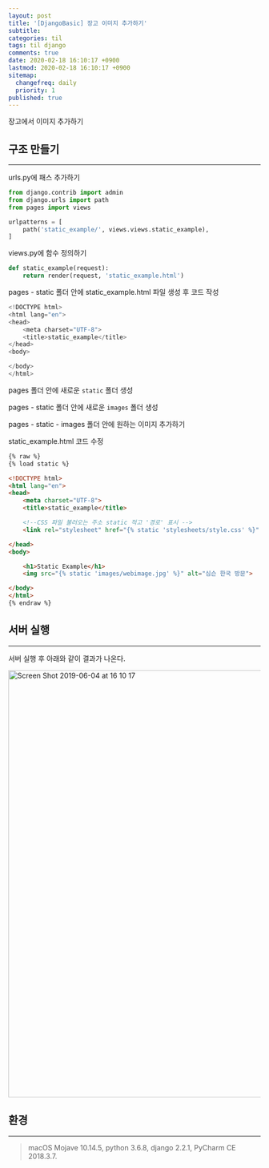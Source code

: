 ```yaml
---
layout: post
title: '[DjangoBasic] 장고 이미지 추가하기'
subtitle: 
categories: til
tags: til django
comments: true
date: 2020-02-18 16:10:17 +0900
lastmod: 2020-02-18 16:10:17 +0900
sitemap:
  changefreq: daily
  priority: 1
published: true
---
```




장고에서 이미지 추가하기<br/>

## 구조 만들기
---
urls.py에 패스 추가하기<br/>

```python
from django.contrib import admin
from django.urls import path
from pages import views

urlpatterns = [
    path('static_example/', views.views.static_example),
]
```

views.py에 함수 정의하기<br/>

```python
def static_example(request):
    return render(request, 'static_example.html')
```

pages - static 폴더 안에 static_example.html 파일 생성 후 코드 작성<br/>

```python
<!DOCTYPE html>
<html lang="en">
<head>
    <meta charset="UTF-8">
    <title>static_example</title>
</head>
<body>

</body>
</html>
```

pages 폴더 안에 새로운 `static` 폴더 생성<br/>

pages - static 폴더 안에 새로운 `images` 폴더 생성<br/>

pages - static - images 폴더 안에 원하는 이미지 추가하기<br/>

static_example.html 코드 수정<br/>

```html
{% raw %}
{% load static %}

<!DOCTYPE html>
<html lang="en">
<head>
    <meta charset="UTF-8">
    <title>static_example</title>

    <!--CSS 파일 불러오는 주소 static 적고 '경로' 표시 -->
    <link rel="stylesheet" href="{% static 'stylesheets/style.css' %}" type="text/css">

</head>
<body>

    <h1>Static Example</h1>
    <img src="{% static 'images/webimage.jpg' %}" alt="심슨 한국 방문">

</body>
</html>
{% endraw %}
```

## 서버 실행
---
서버 실행 후 아래와 같이 결과가 나온다.<br/>

<img width="853" alt="Screen Shot 2019-06-04 at 16 10 17" src="https://user-images.githubusercontent.com/46523571/58858782-4f70c700-86e3-11e9-94b2-922368f9274b.png"><br/>





## 환경
---
> macOS Mojave 10.14.5, 
> python 3.6.8, 
> django 2.2.1, 
> PyCharm CE 2018.3.7.